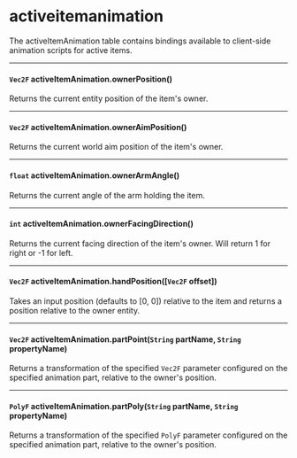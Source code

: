 # activeitemanimation

The activeItemAnimation table contains bindings available to client-side animation scripts for active items.

---

#### `Vec2F` activeItemAnimation.ownerPosition()

Returns the current entity position of the item's owner.

---

#### `Vec2F` activeItemAnimation.ownerAimPosition()

Returns the current world aim position of the item's owner.

---

#### `float` activeItemAnimation.ownerArmAngle()

Returns the current angle of the arm holding the item.

---

#### `int` activeItemAnimation.ownerFacingDirection()

Returns the current facing direction of the item's owner. Will return 1 for right or -1 for left.

---

#### `Vec2F` activeItemAnimation.handPosition([`Vec2F` offset])

Takes an input position (defaults to [0, 0]) relative to the item and returns a position relative to the owner entity.

---

#### `Vec2F` activeItemAnimation.partPoint(`String` partName, `String` propertyName)

Returns a transformation of the specified `Vec2F` parameter configured on the specified animation part, relative to the owner's position.

---

#### `PolyF` activeItemAnimation.partPoly(`String` partName, `String` propertyName)

Returns a transformation of the specified `PolyF` parameter configured on the specified animation part, relative to the owner's position.
